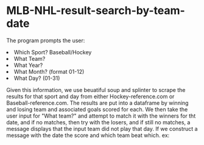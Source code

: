 # MLB-NHL-result-search-by-team-date
The program prompts the user:
<li>Which Sport? Baseball/Hockey</li>
<li>What Team?</li>
<li>What Year?</li>
<li>What Month? (format 01-12)</li>
<li>What Day? (01-31)</li>

Given this information, we use beuatiful soup and splinter to scrape the results for that sport and day from either Hockey-reference.com or Baseball-reference.com.
The results are put into a dataframe by winning and losing team and associated goals scored for each. 
We then take the user input for "What team?" and attempt to match it with the winners for tht date, and if no matches, then try with the losers, and if still no matches, a message displays that the input team did not play that day.
If we construct a message with the date the score and which team beat which.
ex:
